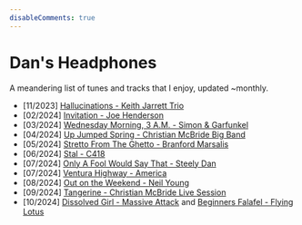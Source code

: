 ```yaml
---
disableComments: true
---
```


<h1>Dan's Headphones</h1>

A meandering list of tunes and tracks that I enjoy, updated ~monthly.

- [11/2023] <a href="https://www.youtube.com/watch?v=G2RFKpPZcow">Hallucinations - Keith Jarrett Trio</a>
- [02/2024] <a href="https://www.youtube.com/watch?v=svoGEnDX95c">Invitation - Joe Henderson</a> 
- [03/2024] <a href="https://www.youtube.com/watch?v=K63CD2pwjD0">Wednesday Morning, 3 A.M. - Simon & Garfunkel</a>
- [04/2024] <a href="https://www.youtube.com/watch?v=8NjUxjsnKgo">Up Jumped Spring - Christian McBride Big Band</a> 
- [05/2024] <a href="https://www.youtube.com/watch?v=EwS0ccjya_I">Stretto From The Ghetto - Branford Marsalis</a> 
- [06/2024] <a href="https://www.youtube.com/watch?v=0E5l2GHBxB8">Stal - C418</a> 
- [07/2024] <a href="https://www.youtube.com/watch?v=Hvz0TOm0zgI">Only A Fool Would Say That - Steely Dan</a> 
- [07/2024] <a href="https://www.youtube.com/watch?v=tnV7dTXlXxs">Ventura Highway - America</a> 
- [08/2024] <a href="https://www.youtube.com/watch?v=t4ywIPrewpg">Out on the Weekend - Neil Young</a>
- [09/2024] <a href="https://www.youtube.com/watch?v=7ci7oJIkP2Q">Tangerine - Christian McBride Live Session</a>
- [10/2024] <a href="https://www.youtube.com/watch?v=ABQjT6gDKu0">Dissolved Girl - Massive Attack</a> and <a href="https://www.youtube.com/watch?v=fS7XPtFTvb8">Beginners Falafel - Flying Lotus</a>